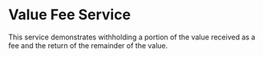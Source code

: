 # Value Fee Service

This service demonstrates withholding a portion of the value
received as a fee and the return of the remainder of the value.